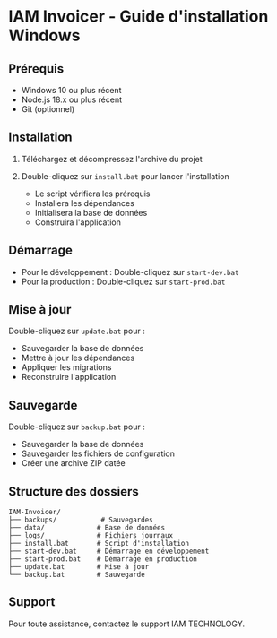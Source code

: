 # IAM Invoicer - Guide d'installation Windows

## Prérequis

- Windows 10 ou plus récent
- Node.js 18.x ou plus récent
- Git (optionnel)

## Installation

1. Téléchargez et décompressez l'archive du projet

2. Double-cliquez sur `install.bat` pour lancer l'installation
   - Le script vérifiera les prérequis
   - Installera les dépendances
   - Initialisera la base de données
   - Construira l'application

## Démarrage

- Pour le développement : Double-cliquez sur `start-dev.bat`
- Pour la production : Double-cliquez sur `start-prod.bat`

## Mise à jour

Double-cliquez sur `update.bat` pour :
- Sauvegarder la base de données
- Mettre à jour les dépendances
- Appliquer les migrations
- Reconstruire l'application

## Sauvegarde

Double-cliquez sur `backup.bat` pour :
- Sauvegarder la base de données
- Sauvegarder les fichiers de configuration
- Créer une archive ZIP datée

## Structure des dossiers

```
IAM-Invoicer/
├── backups/           # Sauvegardes
├── data/             # Base de données
├── logs/             # Fichiers journaux
├── install.bat       # Script d'installation
├── start-dev.bat     # Démarrage en développement
├── start-prod.bat    # Démarrage en production
├── update.bat        # Mise à jour
└── backup.bat        # Sauvegarde
```

## Support

Pour toute assistance, contactez le support IAM TECHNOLOGY.